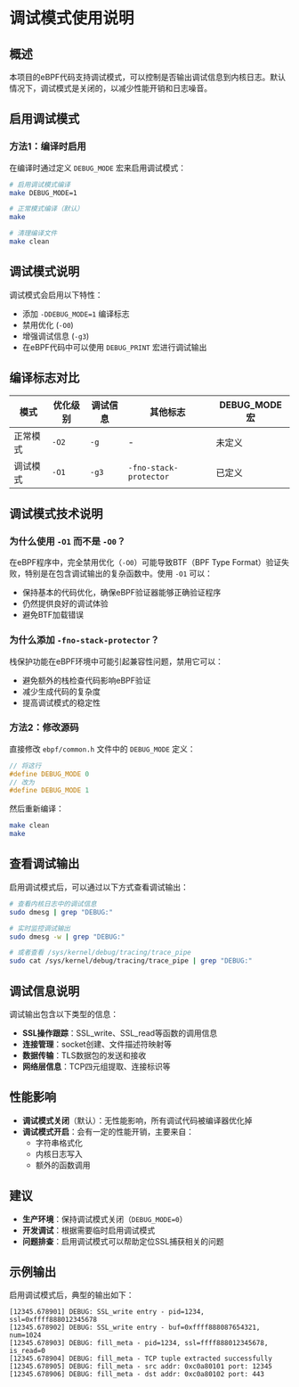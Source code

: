 # 调试模式使用说明

## 概述

本项目的eBPF代码支持调试模式，可以控制是否输出调试信息到内核日志。默认情况下，调试模式是关闭的，以减少性能开销和日志噪音。

## 启用调试模式

### 方法1：编译时启用

在编译时通过定义 `DEBUG_MODE` 宏来启用调试模式：

```bash
# 启用调试模式编译
make DEBUG_MODE=1

# 正常模式编译（默认）
make

# 清理编译文件
make clean
```

## 调试模式说明

调试模式会启用以下特性：
- 添加 `-DDEBUG_MODE=1` 编译标志
- 禁用优化 (`-O0`)
- 增强调试信息 (`-g3`)
- 在eBPF代码中可以使用 `DEBUG_PRINT` 宏进行调试输出

## 编译标志对比

| 模式 | 优化级别 | 调试信息 | 其他标志 | DEBUG_MODE宏 |
|------|----------|----------|----------|-------------|
| 正常模式 | `-O2` | `-g` | - | 未定义 |
| 调试模式 | `-O1` | `-g3` | `-fno-stack-protector` | 已定义 |

## 调试模式技术说明

### 为什么使用 `-O1` 而不是 `-O0`？

在eBPF程序中，完全禁用优化（`-O0`）可能导致BTF（BPF Type Format）验证失败，特别是在包含调试输出的复杂函数中。使用 `-O1` 可以：
- 保持基本的代码优化，确保eBPF验证器能够正确验证程序
- 仍然提供良好的调试体验
- 避免BTF加载错误

### 为什么添加 `-fno-stack-protector`？

栈保护功能在eBPF环境中可能引起兼容性问题，禁用它可以：
- 避免额外的栈检查代码影响eBPF验证
- 减少生成代码的复杂度
- 提高调试模式的稳定性

### 方法2：修改源码

直接修改 `ebpf/common.h` 文件中的 `DEBUG_MODE` 定义：

```c
// 将这行
#define DEBUG_MODE 0
// 改为
#define DEBUG_MODE 1
```

然后重新编译：

```bash
make clean
make
```

## 查看调试输出

启用调试模式后，可以通过以下方式查看调试输出：

```bash
# 查看内核日志中的调试信息
sudo dmesg | grep "DEBUG:"

# 实时监控调试输出
sudo dmesg -w | grep "DEBUG:"

# 或者查看 /sys/kernel/debug/tracing/trace_pipe
sudo cat /sys/kernel/debug/tracing/trace_pipe | grep "DEBUG:"
```

## 调试信息说明

调试输出包含以下类型的信息：

- **SSL操作跟踪**：SSL_write、SSL_read等函数的调用信息
- **连接管理**：socket创建、文件描述符映射等
- **数据传输**：TLS数据包的发送和接收
- **网络层信息**：TCP四元组提取、连接标识等

## 性能影响

- **调试模式关闭**（默认）：无性能影响，所有调试代码被编译器优化掉
- **调试模式开启**：会有一定的性能开销，主要来自：
  - 字符串格式化
  - 内核日志写入
  - 额外的函数调用

## 建议

- **生产环境**：保持调试模式关闭（`DEBUG_MODE=0`）
- **开发调试**：根据需要临时启用调试模式
- **问题排查**：启用调试模式可以帮助定位SSL捕获相关的问题

## 示例输出

启用调试模式后，典型的输出如下：

```
[12345.678901] DEBUG: SSL_write entry - pid=1234, ssl=0xffff888012345678
[12345.678902] DEBUG: SSL_write entry - buf=0xffff888087654321, num=1024
[12345.678903] DEBUG: fill_meta - pid=1234, ssl=ffff888012345678, is_read=0
[12345.678904] DEBUG: fill_meta - TCP tuple extracted successfully
[12345.678905] DEBUG: fill_meta - src addr: 0xc0a80101 port: 12345
[12345.678906] DEBUG: fill_meta - dst addr: 0xc0a80102 port: 443
```